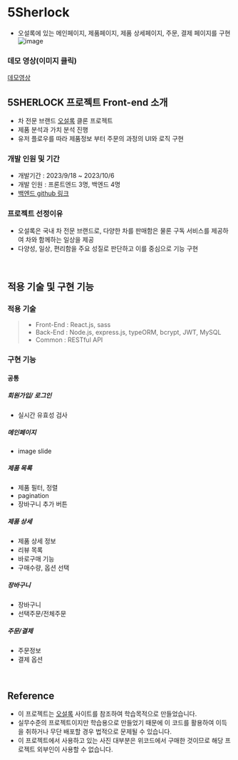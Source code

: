 # 5Sherlock

- 오설록에 있는 메인페이지, 제품페이지, 제품 상세페이지, 주문, 결제 페이지를 구현<br/>
![image](https://github.com/MakeRobin97/5Sherlock/assets/127472621/98e7e612-4c9e-4218-a256-7e7d9f51fe51)

### 데모 영상(이미지 클릭)
[데모영상](https://www.youtube.com/watch?v=-dnFsE2nu9c)

## 5SHERLOCK 프로젝트 Front-end 소개

- 차 전문 브랜드 [오설록](https://www.osulloc.com/) 클론 프로젝트
- 제품 분석과 가치 분석 진행
- 유저 플로우를 따라 제품정보 부터 주문의 과정의 UI와 로직 구현


  
### 개발 인원 및 기간

- 개발기간 : 2023/9/18 ~ 2023/10/6
- 개발 인원 : 프론트엔드 3명, 백엔드 4명
- [백엔드 github 링크](https://github.com/wecode-bootcamp-korea/49-2nd-5Sherlock-backend)

### 프로젝트 선정이유

- 오설록은 국내 차 전문 브랜드로, 다양한 차를 판매함은 물론 구독 서비스를 제공하여 차와 함께하는 일상을 제공
- 다양성, 일상, 편리함을 주요 성질로 판단하고 이를 중심으로 기능 구현



<br>

## 적용 기술 및 구현 기능

### 적용 기술

> - Front-End : React.js, sass
> - Back-End : Node.js, express.js, typeORM, bcrypt, JWT, MySQL
> - Common : RESTful API


### 구현 기능

#### 공통
##### 회원가입/ 로그인
- 실시간 유효성 검사

##### 메인페이지
- image slide

##### 제품 목록
- 제품 필터, 정렬
- pagination
- 장바구니 추가 버튼

##### 제품 상세
- 제품 상세 정보
- 리뷰 목록
- 바로구매 기능
- 구매수량, 옵션 선택

##### 장바구니
- 장바구니
- 선택주문/전체주문

##### 주문/결제
- 주문정보
- 결제 옵션

<br/>

## Reference

- 이 프로젝트는 [오설록](https://www.osulloc.com) 사이트를 참조하여 학습목적으로 만들었습니다.
- 실무수준의 프로젝트이지만 학습용으로 만들었기 때문에 이 코드를 활용하여 이득을 취하거나 무단 배포할 경우 법적으로 문제될 수 있습니다.
- 이 프로젝트에서 사용하고 있는 사진 대부분은 위코드에서 구매한 것이므로 해당 프로젝트 외부인이 사용할 수 없습니다.




